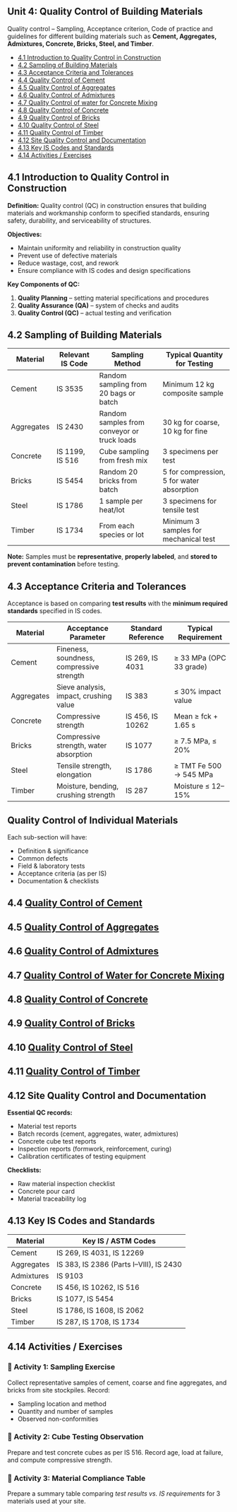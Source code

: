 ## **Unit 4: Quality Control of Building Materials**

Quality control – Sampling, Acceptance criterion, Code of practice and guidelines for different building materials such as **Cement, Aggregates, Admixtures, Concrete, Bricks, Steel, and Timber**.

* [4.1 Introduction to Quality Control in Construction](#41-introduction-to-quality-control-in-construction)
* [4.2 Sampling of Building Materials](#42-sampling-of-building-materials)
* [4.3 Acceptance Criteria and Tolerances](#43-acceptance-criteria-and-tolerances)
* [4.4 Quality Control of Cement](#44-quality-control-of-cement)
* [4.5 Quality Control of Aggregates](#45-quality-control-of-aggregates)
* [4.6 Quality Control of Admixtures](#46-quality-control-of-admixtures)
* [4.7 Quality Control of water for Concrete Mixing](#47-quality-control-of-water-for-concrete-mixing)
* [4.8 Quality Control of Concrete](#48-quality-control-of-concrete)
* [4.9 Quality Control of Bricks](#49-quality-control-of-bricks)
* [4.10 Quality Control of Steel](#410-quality-control-of-steel)
* [4.11 Quality Control of Timber](#411-quality-control-of-timber)
* [4.12 Site Quality Control and Documentation](#412-site-quality-control-and-documentation)
* [4.13 Key IS Codes and Standards](#413-key-is-codes-and-standards)
* [4.14 Activities / Exercises](#414-activities--exercises)

## **4.1 Introduction to Quality Control in Construction**

**Definition:**
Quality control (QC) in construction ensures that building materials and workmanship conform to specified standards, ensuring safety, durability, and serviceability of structures.

**Objectives:**

* Maintain uniformity and reliability in construction quality
* Prevent use of defective materials
* Reduce wastage, cost, and rework
* Ensure compliance with IS codes and design specifications

**Key Components of QC:**

1. **Quality Planning** – setting material specifications and procedures
2. **Quality Assurance (QA)** – system of checks and audits
3. **Quality Control (QC)** – actual testing and verification

## **4.2 Sampling of Building Materials**

| **Material** | **Relevant IS Code** | **Sampling Method**                         | **Typical Quantity for Testing**          |
| ------------ | -------------------- | ------------------------------------------- | ----------------------------------------- |
| Cement       | IS 3535              | Random sampling from 20 bags or batch       | Minimum 12 kg composite sample            |
| Aggregates   | IS 2430              | Random samples from conveyor or truck loads | 30 kg for coarse, 10 kg for fine          |
| Concrete     | IS 1199, IS 516      | Cube sampling from fresh mix                | 3 specimens per test                      |
| Bricks       | IS 5454              | Random 20 bricks from batch                 | 5 for compression, 5 for water absorption |
| Steel        | IS 1786              | 1 sample per heat/lot                       | 3 specimens for tensile test              |
| Timber       | IS 1734              | From each species or lot                    | Minimum 3 samples for mechanical test     |

**Note:** Samples must be **representative**, **properly labeled**, and **stored to prevent contamination** before testing.

## **4.3 Acceptance Criteria and Tolerances**

Acceptance is based on comparing **test results** with the **minimum required standards** specified in IS codes.

| **Material** | **Acceptance Parameter**                  | **Standard Reference** | **Typical Requirement** |
| ------------ | ----------------------------------------- | ---------------------- | ----------------------- |
| Cement       | Fineness, soundness, compressive strength | IS 269, IS 4031        | ≥ 33 MPa (OPC 33 grade) |
| Aggregates   | Sieve analysis, impact, crushing value    | IS 383                 | ≤ 30% impact value      |
| Concrete     | Compressive strength                      | IS 456, IS 10262       | Mean ≥ fck + 1.65 s     |
| Bricks       | Compressive strength, water absorption    | IS 1077                | ≥ 7.5 MPa, ≤ 20%        |
| Steel        | Tensile strength, elongation              | IS 1786                | ≥ TMT Fe 500 → 545 MPa  |
| Timber       | Moisture, bending, crushing strength      | IS 287                 | Moisture ≤ 12–15%       |

## **Quality Control of Individual Materials**

Each sub-section will have:

* Definition & significance
* Common defects
* Field & laboratory tests
* Acceptance criteria (as per IS)
* Documentation & checklists

## 4.4 [Quality Control of Cement](Unit_4/QC_Cement.md)  
## 4.5 [Quality Control of Aggregates](Unit_4/QC_Aggregates.md)  
## 4.6 [Quality Control of Admixtures](Unit_4/QC_Admixtures.md)  
## 4.7 [Quality Control of Water for Concrete Mixing](Unit_4/QC_Water.md)
## 4.8 [Quality Control of Concrete](Unit_4/QC_Concrete.md)  
## 4.9 [Quality Control of Bricks](Unit_4/QC_Bricks.md)  
## 4.10 [Quality Control of Steel](Unit_4/QC_Steel.md)  
## 4.11 [Quality Control of Timber](Unit_4/QC_Timber.md)

## **4.12 Site Quality Control and Documentation**

**Essential QC records:**

* Material test reports
* Batch records (cement, aggregates, water, admixtures)
* Concrete cube test reports
* Inspection reports (formwork, reinforcement, curing)
* Calibration certificates of testing equipment

**Checklists:**

* Raw material inspection checklist
* Concrete pour card
* Material traceability log

## **4.13 Key IS Codes and Standards**

| **Material** | **Key IS / ASTM Codes**                 |
| ------------ | --------------------------------------- |
| Cement       | IS 269, IS 4031, IS 12269               |
| Aggregates   | IS 383, IS 2386 (Parts I–VIII), IS 2430 |
| Admixtures   | IS 9103                                 |
| Concrete     | IS 456, IS 10262, IS 516                |
| Bricks       | IS 1077, IS 5454                        |
| Steel        | IS 1786, IS 1608, IS 2062               |
| Timber       | IS 287, IS 1708, IS 1734                |

## **4.14 Activities / Exercises**

### 🔹 Activity 1: Sampling Exercise

Collect representative samples of cement, coarse and fine aggregates, and bricks from site stockpiles. Record:

* Sampling location and method
* Quantity and number of samples
* Observed non-conformities

### 🔹 Activity 2: Cube Testing Observation

Prepare and test concrete cubes as per IS 516.
Record age, load at failure, and compute compressive strength.

### 🔹 Activity 3: Material Compliance Table

Prepare a summary table comparing *test results vs. IS requirements* for 3 materials used at your site.


